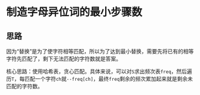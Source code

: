 # 制造字母异位词的最小步骤数

## 思路

因为“替换”是为了使字符相等匹配，所以为了达到最小替换，需要先将已有的相等字符先匹配了，剩下无法匹配的字符数就是答案。

核心思路：使用哈希表，贪心匹配。具体来说，可以对`S`求出频次表`freq`，然后遍历`T`，每匹配一个字符`ch`就`--freq[ch]`，最终`freq`剩余的频次累加起来就是剩余未匹配的字符数。
